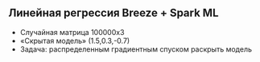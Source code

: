 ## Линейная регрессия Breeze + Spark ML

* Случайная матрица 100000x3
* «Скрытая модель» (1.5,0.3,-0.7)
* Задача: распределенным градиентным спуском раскрыть модель
